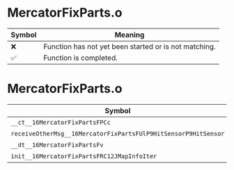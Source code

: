 # MercatorFixParts.o
| Symbol | Meaning 
| ------------- | ------------- 
| :x: | Function has not yet been started or is not matching. 
| :white_check_mark: | Function is completed. 


# MercatorFixParts.o
| Symbol | Decompiled? |
| ------------- | ------------- |
| `__ct__16MercatorFixPartsFPCc` | :x: |
| `receiveOtherMsg__16MercatorFixPartsFUlP9HitSensorP9HitSensor` | :x: |
| `__dt__16MercatorFixPartsFv` | :x: |
| `init__16MercatorFixPartsFRC12JMapInfoIter` | :x: |

